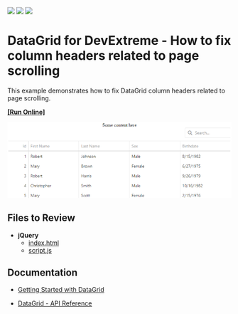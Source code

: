 <!-- default badges list -->
![](https://img.shields.io/endpoint?url=https://codecentral.devexpress.com/api/v1/VersionRange/128583180/23.2.3%2B)
[![](https://img.shields.io/badge/Open_in_DevExpress_Support_Center-FF7200?style=flat-square&logo=DevExpress&logoColor=white)](https://supportcenter.devexpress.com/ticket/details/T366788)
[![](https://img.shields.io/badge/📖_How_to_use_DevExpress_Examples-e9f6fc?style=flat-square)](https://docs.devexpress.com/GeneralInformation/403183)
<!-- default badges end -->

# DataGrid for DevExtreme - How to fix column headers related to page scrolling

This example demonstrates how to fix DataGrid column headers related to page scrolling.

<!-- run online -->
**[[Run Online]](https://codecentral.devexpress.com/128583180/)**
<!-- run online end -->

<div align="center"><img alt="DecExtreme DataGrid - How to fix column headers related to page scrolling" src="datagrid-fixed-headers.png" /></div>

## Files to Review

- **jQuery**
    - [index.html](jQuery/index.html)
    - [script.js](jQuery/script.js)

## Documentation

- [Getting Started with DataGrid](https://js.devexpress.com/Documentation/Guide/UI_Components/DataGrid/Getting_Started_with_DataGrid/)

- [DataGrid - API Reference](https://js.devexpress.com/Documentation/ApiReference/UI_Components/dxDataGrid/)
